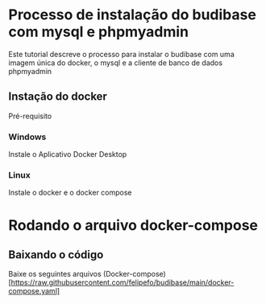 # Processo de instalação do budibase com mysql e phpmyadmin 
Este tutorial descreve o processo para instalar o budibase com uma imagem única do docker, o mysql e a cliente de banco de dados phpmyadmin

## Instação do docker
 Pré-requisito 
 ### Windows 
  Instale o Aplicativo Docker Desktop
 ### Linux 
  Instale o docker e o docker compose

# Rodando o arquivo docker-compose
## Baixando o código 
  Baixe os  seguintes arquivos
  (Docker-compose)[https://raw.githubusercontent.com/felipefo/budibase/main/docker-compose.yaml]
  
